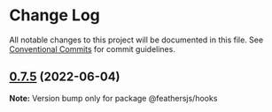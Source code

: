 # Change Log

All notable changes to this project will be documented in this file.
See [Conventional Commits](https://conventionalcommits.org) for commit guidelines.

## [0.7.5](https://github.com/feathersjs/hooks/compare/v0.7.4...v0.7.5) (2022-06-04)

**Note:** Version bump only for package @feathersjs/hooks
